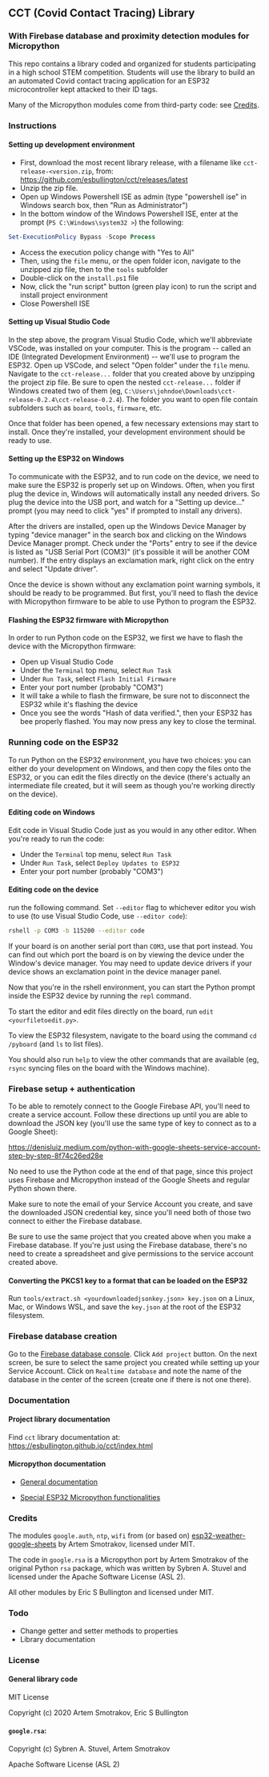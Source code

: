 ## CCT (Covid Contact Tracing) Library
### With Firebase database and proximity detection modules for Micropython

This repo contains a library coded and organized for students participating in a high school STEM competition. Students will use the library to build an an automated Covid contact tracing application for an ESP32 microcontroller kept attacked to their ID tags.

Many of the Micropython modules come from third-party code: see [Credits](#Credits).

### Instructions

#### Setting up development environment

- First, download the most recent library release, with a filename like `cct-release-<version.zip`, from:  https://github.com/esbullington/cct/releases/latest
- Unzip the zip file.
- Open up Windows Powershell ISE as admin (type "powershell ise" in Windows search box, then "Run as Administrator")
- In the bottom window of the Windows Powershell ISE, enter at the prompt (`PS C:\Windows\system32 >`) the following:

```powershell
Set-ExecutionPolicy Bypass -Scope Process
```

- Access the execution policy change with "Yes to All"
- Then, using the `file` menu, or the open folder icon, navigate to the unzipped zip file, then to the `tools` subfolder
- Double-click on the `install.ps1` file
- Now, click the "run script" button (green play icon) to run the script and install project environment
- Close Powershell ISE

#### Setting up Visual Studio Code

In the step above, the program Visual Studio Code, which we'll abbreviate VSCode, was installed on your computer. This is the program -- called an IDE (Integrated Development Environment) -- we'll use to program the ESP32. Open up VSCode, and select "Open folder" under the `file` menu. Navigate to the `cct-release...` folder that you created above by unzipping the project zip file. Be sure to open the nested `cct-release...` folder if Windows created two of them (eg, `C:\Users\johndoe\Downloads\cct-release-0.2.4\cct-release-0.2.4`). The folder you want to open file contain subfolders such as `board`, `tools`, `firmware`, etc.

Once that folder has been opened, a few necessary extensions may start to install. Once they're installed, your development environment should be ready to use.

#### Setting up the ESP32 on Windows

To communicate with the ESP32, and to run code on the device, we need to make sure the ESP32 is properly set up on Windows. Often, when you first plug the device in, Windows will automatically install any needed drivers. So plug the device into the USB port, and watch for a "Setting up device..." prompt (you may need to click "yes" if prompted to install any drivers).

After the drivers are installed, open up the Windows Device Manager by typing "device manager" in the search box and clicking on the Windows Device Manager prompt. Check under the "Ports" entry to see if the device is listed as "USB Serial Port (COM3)" (it's possible it will be another COM number).  If the entry displays an exclamation mark, right click on the entry and select "Update driver". 

Once the device is shown without any exclamation point warning symbols, it should be ready to be programmed. But first, you'll need to flash the device with Micropython firmware to be able to use Python to program the ESP32.

#### Flashing the ESP32 firmware with Micropython

In order to run Python code on the ESP32, we first we have to flash the device with the Micropython firmware:

- Open up Visual Studio Code
- Under the `Terminal` top menu, select `Run Task`
- Under `Run Task`, select `Flash Initial Firmware`
- Enter your port number (probably "COM3")
- It will take a while to flash the firmware, be sure not to disconnect the ESP32 while it's flashing the device 
- Once you see the words "Hash of data verified.", then your ESP32 has bee properly flashed. You may now press any key to close the terminal.

### Running code on the ESP32

To run Python on the ESP32 environment, you have two choices: you can either do your development on Windows, and then copy the files onto the ESP32, or you can edit the files directly on the device (there's actually an intermediate file created, but it will seem as though you're working directly on the device).

#### Editing code on Windows

Edit code in Visual Studio Code just as you would in any other editor. When you're ready to run the code:

- Under the `Terminal` top menu, select `Run Task`
- Under `Run Task`, select `Deploy Updates to ESP32`
- Enter your port number (probably "COM3")

#### Editing code on the device
run the following command. Set `--editor` flag to whichever editor you wish to use (to use Visual Studio Code, use `--editor code`):

```bash
rshell -p COM3 -b 115200 --editor code
```

If your board is on another serial port than `COM3`, use that port instead. You can find out which port the board is on by viewing the device under the Window's device manager. You may need to update device drivers if your device shows an exclamation point in the device manager panel.

Now that you're in the rshell environment, you can start the Python prompt inside the ESP32 device by running the `repl` command.

To start the editor and edit files directly on the board, run `edit <yourfiletoedit.py>`.

To view the ESP32 filesystem, navigate to the board using the command `cd /pyboard` (and `ls` to list files).

You should also run `help` to view the other commands that are available (eg, `rsync` syncing files on the board with the Windows machine).

### Firebase setup + authentication

To be able to remotely connect to the Google Firebase API, you'll need to create a service account. Follow these directions up until you are able to download the JSON key (you'll use the same type of key to connect as to a Google Sheet):

https://denisluiz.medium.com/python-with-google-sheets-service-account-step-by-step-8f74c26ed28e

No need to use the Python code at the end of that page, since this project uses Firebase and Micropython instead of the Google Sheets and regular Python shown there.

Make sure to note the email of your Service Account you create, and save the downloaded JSON credential key, since you'll need both of those two connect to either the Firebase database.

Be sure to use the same project that you created above when you make a Firebase database. If you're just using the Firebase database, there's no need to create a spreadsheet and give permissions to the service account created above.

#### Converting the PKCS1 key to a format that can be loaded on the ESP32
Run `tools/extract.sh <yourdownloadedjsonkey.json> key.json` on a Linux, Mac, or Windows WSL, and save the `key.json` at the root of the ESP32 filesystem.

### Firebase database creation

Go to the [Firebase database console](https://console.firebase.google.com/u/0/). Click `Add project` button. On the next screen, be sure to select the same project you created while setting up your Service Account. Click on `Realtime database` and note the name of the database in the center of the screen (create one if there is not one there).

### Documentation

#### Project library documentation

Find `cct` library documentation at: https://esbullington.github.io/cct/index.html

#### Micropython documentation

- [General documentation](https://docs.micropython.org/en/latest/index.html)

- [Special ESP32 Micropython functionalities](https://docs.micropython.org/en/latest/esp32/quickref.html)

### Credits

The modules `google.auth`, `ntp`, `wifi` from (or based on) [esp32-weather-google-sheets](https://github.com/artem-smotrakov/esp32-weather-google-sheets) by Artem Smotrakov, licensed under MIT.

The code in `google.rsa` is a Micropython port by Artem Smotrakov of the original Python `rsa` package, which was written by Sybren A. Stuvel and licensed under the Apache Software License (ASL 2).

All other modules by Eric S Bullington and licensed under MIT.


### Todo

- Change getter and setter methods to properties
- Library documentation

### License

#### General library code

MIT License

Copyright (c) 2020 Artem Smotrakov, Eric S Bullington

#### `google.rsa`:

Copyright (c) Sybren A. Stuvel, Artem Smotrakov

Apache Software License (ASL 2)
